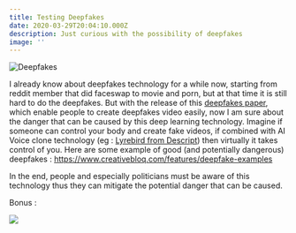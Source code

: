 ```yaml
---
title: Testing Deepfakes
date: 2020-03-29T20:04:10.000Z
description: Just curious with the possibility of deepfakes
image: ''
---
```



![Deepfakes](/img/fri-jkw-2x.gif "Testing deepfakes")

I already know about deepfakes technology for a while now, starting from reddit member that did faceswap to movie and porn, but at that time it is still hard to do the deepfakes. But with the release of this [deepfakes paper](http://papers.nips.cc/paper/8935-first-order-motion-model-for-image-animation), which enable people to create deepfakes video easily,  now I am sure about the danger that can be caused by this deep learning technology. Imagine if someone can control your body and create fake videos, if combined with AI Voice clone technology (eg : [Lyrebird from Descript](https://www.descript.com/lyrebird-ai?source=lyrebird)) then virtually it takes control of you. Here are some example of good (and potentially dangerous) deepfakes : <https://www.creativebloq.com/features/deepfake-examples>

In the end, people and especially politicians must be aware of this technology thus they can mitigate the potential danger that can be caused.



Bonus :

![](/img/seax.gif)